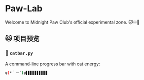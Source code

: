 # Paw-Lab
Welcome to Midnight Paw Club's official experimental zone.
🐱♾️🐳

## 🐱 项目预览
### 🐾 `catbar.py`
A command-line progress bar with cat energy:
```bash
ψ(*｀ー´)ψ▋▋▋▋▋▋▋▋▋▋
